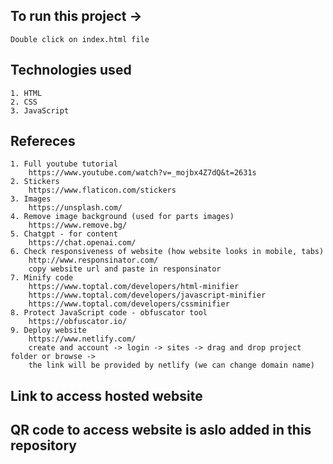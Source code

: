 ## To run this project ->
    Double click on index.html file

## Technologies used
    1. HTML
    2. CSS
    3. JavaScript

## Refereces
    1. Full youtube tutorial
        https://www.youtube.com/watch?v=_mojbx4Z7dQ&t=2631s
    2. Stickers
        https://www.flaticon.com/stickers
    3. Images
        https://unsplash.com/
    4. Remove image background (used for parts images)
        https://www.remove.bg/
    5. Chatgpt - for content
        https://chat.openai.com/
    6. Check responsiveness of website (how website looks in mobile, tabs)
        http://www.responsinator.com/
        copy website url and paste in responsinator
    7. Minify code
        https://www.toptal.com/developers/html-minifier
        https://www.toptal.com/developers/javascript-minifier
        https://www.toptal.com/developers/cssminifier
    8. Protect JavaScript code - obfuscator tool
        https://obfuscator.io/
    9. Deploy website
        https://www.netlify.com/
        create and account -> login -> sites -> drag and drop project folder or browse ->
        the link will be provided by netlify (we can change domain name)

## Link to access hosted website
    

## QR code to access website is aslo added in this repository